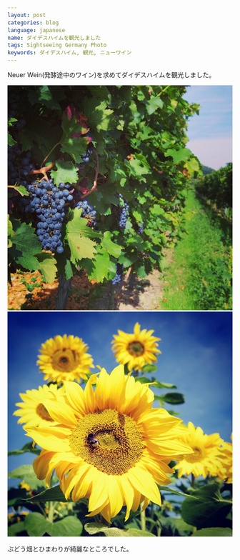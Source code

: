 ```yaml
---
layout: post
categories: blog
language: japanese
name: ダイデスハイムを観光しました
tags: Sightseeing Germany Photo
keywords: ダイデスハイム, 観光, ニューワイン
---
```


Neuer Wein(発酵途中のワイン)を求めてダイデスハイムを観光しました。

<img src="/assets/content-image/2013-10-03%2018.35.03-1.jpg" class="image-on-frame-medium image-fade">

<img src="/assets/content-image/2013-10-03%2018.46.43.jpg" class="image-on-frame-medium image-fade">

ぶどう畑とひまわりが綺麗なところでした。
